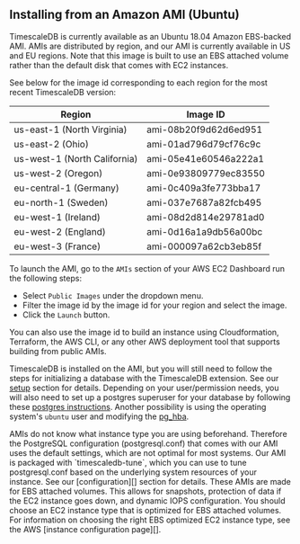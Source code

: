 ## Installing from an Amazon AMI (Ubuntu) [](installation-ubuntu-ami)

TimescaleDB is currently available as an Ubuntu 18.04 Amazon EBS-backed AMI. AMIs are
distributed by region, and our AMI is currently available in US and EU
regions. Note that this image is built to use an EBS attached volume
rather than the default disk that comes with EC2 instances.

See below for the image id corresponding to each region for the most recent TimescaleDB version:

Region | Image ID
--- | ---
us-east-1 (North Virginia) | ami-08b20f9d62d6ed951
us-east-2 (Ohio) | ami-01ad796d79cf76c9c
us-west-1 (North California) | ami-05e41e60546a222a1
us-west-2 (Oregon) | ami-0e93809779ec83550
eu-central-1 (Germany) | ami-0c409a3fe773bba17
eu-north-1 (Sweden) | ami-037e7687a82fcb495
eu-west-1 (Ireland) | ami-08d2d814e29781ad0
eu-west-2 (England) | ami-0d16a1a9db56a00bc
eu-west-3 (France) | ami-000097a62cb3eb85f

To launch the AMI, go to the `AMIs` section of your AWS EC2 Dashboard run the following steps:

* Select `Public Images` under the dropdown menu.
* Filter the image id by the image id for your region and select the image.
* Click the `Launch` button.

You can also use the image id to build an instance using Cloudformation, Terraform,
the AWS CLI, or any other AWS deployment tool that supports building from public AMIs.

TimescaleDB is installed on the AMI, but you will still need to follow the steps for
initializing a database with the TimescaleDB extension. See our [setup][] section for details.
Depending on your user/permission needs, you will also need to set up a postgres superuser for your
database by following these [postgres instructions][]. Another possibility is using the operating
system's `ubuntu` user and modifying the [pg_hba][].

<highlight type="warning">
 AMIs do not know what instance type you are using beforehand. Therefore
the PostgreSQL configuration (postgresql.conf) that comes with our AMI uses the default
settings, which are not optimal for most systems. Our AMI is packaged with `timescaledb-tune`,
which you can use to tune postgresql.conf based on the underlying system resources of your instance.
See our [configuration][] section for details.
</highlight>

<highlight type="tip">
These AMIs are made for EBS attached volumes. This allows for snapshots, protection of
data if the EC2 instance goes down, and dynamic IOPS configuration. You should choose an
EC2 instance type that is optimized for EBS attached volumes. For information on 
choosing the right EBS optimized EC2 instance type, see the AWS [instance configuration page][].
</highlight>

[setup]: /getting-started/setup
[postgres instructions]: https://www.postgresql.org/docs/current/sql-createrole.html
[pg_hba]: https://www.postgresql.org/docs/current/static/auth-pg-hba-conf.html
[configuration]: /getting-started/configuring
[instance configuration page]: https://docs.aws.amazon.com/AWSEC2/latest/UserGuide/ebs-ec2-config.html
[contact]: https://www.timescale.com/contact
[slack]: https://slack.timescale.com/

